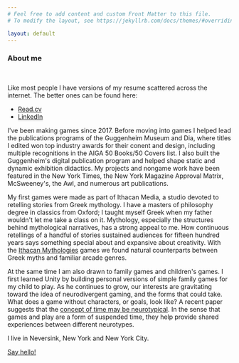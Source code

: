 ```yaml
---
# Feel free to add content and custom Front Matter to this file.
# To modify the layout, see https://jekyllrb.com/docs/themes/#overriding-theme-defaults

layout: default
---
```

<a name="bio"></a>

<h3>About me</h3>
<br/>

Like most people I have versions of my resume scattered across the internet. The better ones can be found here:
<ul>
<li><a href="https://read.cv/stephenhoban">Read.cv</a></li>
<li><a href="https://www.linkedin.com/in/stephenchoban/">LinkedIn</a></li>
</ul>
I've been making games since 2017. Before moving into games I helped lead the publications programs of the Guggenheim Museum and Dia, where titles I edited won top industry awards for their conent and design, including multiple recognitions in the AIGA 50 Books/50 Covers list. I also built the Guggenheim's digital publication program and helped shape static and dynamic exhibition didactics. My projects and nongame work have been featured in the New York Times, the New York Magazine Approval Matrix, McSweeney's, the Awl, and numerous art publications.

My first games were made as part of Ithacan Media, a studio devoted to retelling stories from Greek mythology. I have a masters of philosophy degree in classics from Oxford; I taught myself Greek when my father wouldn't let me take a class on it. Mythology, especially the structures behind mythological narratives, has a strong appeal to me. How continuous retellings of a handful of stories sustained audiences for fifteen hundred years says something special about and expansive about creativity. With the <a href="/ithacan.html#mythologies">Ithacan Mythologies</a> games we found natural counterparts between Greek myths and familiar arcade genres. 

At the same time I am also drawn to family games and children's games. I first learned Unity by building personal versions of simple family games for my child to play. As he continues to grow, our interests are gravitating toward the idea of neurodivergent gaming, and the forms that could take. What does a game without characters, or goals, look like? A recent paper suggests that the <A href="https://scitechdaily.com/physicists-are-unraveling-the-mystery-of-the-arrow-of-time/">concept of time may be neurotypical</a>. In the sense that games and play are a form of suspended time, they help provide shared experiences between different neurotypes.

I live in Neversink, New York and New York City.  

<a href="mailto: stephen.hoban@gmail.com?subject=hello">Say hello!</a>




